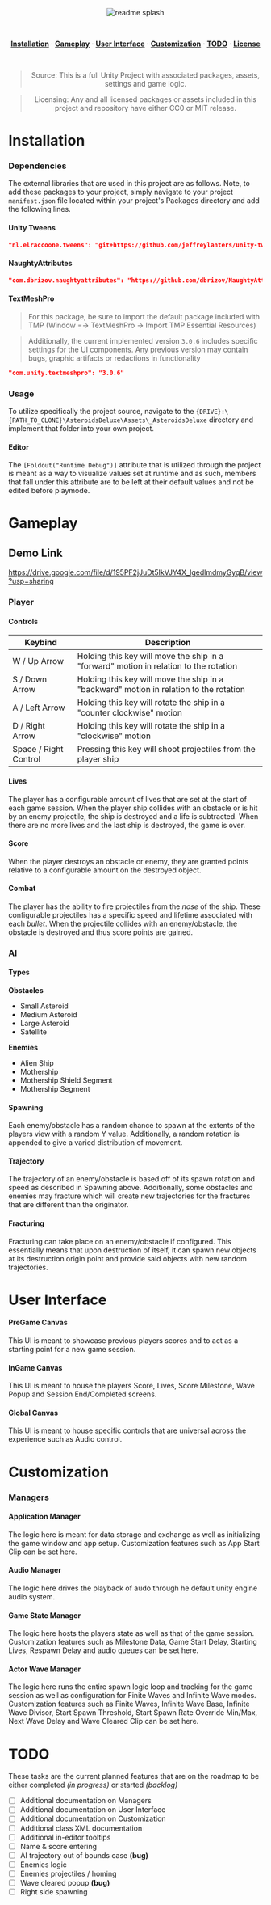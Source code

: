 <div align="center">

![readme splash](https://i.imgur.com/UP2Qe56.png)

<br>

[**Installation**](#installation) &middot;
[**Gameplay**](#gameplay) &middot;
[**User Interface**](#user-interface) &middot;
[**Customization**](#customization) &middot;
[**TODO**](#todo) &middot;
[**License**](./LICENSE.md)

<br>

> Source: This is a full Unity Project with associated packages, assets, settings and game logic.

> Licensing: Any and all licensed packages or assets included in this project and repository have either CC0 or MIT release.

</div>

# Installation

### Dependencies

The external libraries that are used in this project are as follows. Note, to add these packages to your project, simply navigate to your project `manifest.json` file located within your project's Packages directory and add the following lines.

#### Unity Tweens

```json
"nl.elraccoone.tweens": "git+https://github.com/jeffreylanters/unity-tweens"
```

#### NaughtyAttributes

```json
"com.dbrizov.naughtyattributes": "https://github.com/dbrizov/NaughtyAttributes.git#upm"
```

#### TextMeshPro

> For this package, be sure to import the default package included with TMP (Window =-> TextMeshPro -> Import TMP Essential Resources)

> Additionally, the current implemented version `3.0.6` includes specific settings for the UI components. Any previous version may contain bugs, graphic artifacts or redactions in functionality

```json
"com.unity.textmeshpro": "3.0.6"
```

### Usage

To utilize specifically the project source, navigate to the `{DRIVE}:\{PATH_TO_CLONE}\AsteroidsDeluxe\Assets\_AsteroidsDeluxe` directory and implement that folder into your own project.

#### Editor

The `[Foldout("Runtime Debug")]` attribute that is utilized through the project is meant as a way to visualize values set at runtime and as such, members that fall under this attribute are to be left at their default values and not be edited before playmode.

# Gameplay

## Demo Link

https://drive.google.com/file/d/195PF2jJuDt5IkVJY4X_lgedlmdmyGyqB/view?usp=sharing

### Player

#### Controls

| Keybind         | Description     |
|-----------------|-----------------|
| W / Up Arrow | Holding this key will move the ship in a "forward" motion in relation to the rotation |
| S / Down Arrow | Holding this key will move the ship in a "backward" motion in relation to the rotation |
| A / Left Arrow | Holding this key will rotate the ship in a "counter clockwise" motion |
| D / Right Arrow | Holding this key will rotate the ship in a "clockwise" motion |
| Space / Right Control | Pressing this key will shoot projectiles from the player ship |

#### Lives

The player has a configurable amount of lives that are set at the start of each game session. When the player ship collides with an obstacle or is hit by an enemy projectile, the ship is destroyed and a life is subtracted. When there are no more lives and the last ship is destroyed, the game is over.

#### Score

When the player destroys an obstacle or enemy, they are granted points relative to a configurable amount on the destroyed object.

#### Combat

The player has the ability to fire projectiles from the *nose* of the ship. These configurable projectiles has a specific speed and lifetime associated with each *bullet*. When the projectile collides with an enemy/obstacle, the obstacle is destroyed and thus score points are gained.

### AI

#### Types

**Obstacles**

* Small Asteroid
* Medium Asteroid
* Large Asteroid
* Satellite

**Enemies**

* Alien Ship
* Mothership
* Mothership Shield Segment
* Mothership Segment

#### Spawning

Each enemy/obstacle has a random chance to spawn at the extents of the players view with a random Y value. Additionally, a random rotation is appended to give a varied distribution of movement.

#### Trajectory

The trajectory of an enemy/obstacle is based off of its spawn rotation and speed as described in Spawning above. Additionally, some obstacles and enemies may fracture which will create new trajectories for the fractures that are different than the originator.

#### Fracturing

Fracturing can take place on an enemy/obstacle if configured. This essentially means that upon destruction of itself, it can spawn new objects at its destruction origin point and provide said objects with new random trajectories.

# User Interface

#### PreGame Canvas

This UI is meant to showcase previous players scores and to act as a starting point for a new game session.

#### InGame Canvas

This UI is meant to house the players Score, Lives, Score Milestone, Wave Popup and Session End/Completed screens.

#### Global Canvas

This UI is meant to house specific controls that are universal across the experience such as Audio control.

# Customization

### Managers

#### Application Manager

The logic here is meant for data storage and exchange as well as initializing the game window and app setup. Customization features such as App Start Clip can be set here.

#### Audio Manager

The logic here drives the playback of audo through he default unity engine audio system.

#### Game State Manager

The logic here hosts the players state as well as that of the game session. Customization features such as Milestone Data, Game Start Delay, Starting Lives, Respawn Delay and audio queues can be set here.

#### Actor Wave Manager

The logic here runs the entire spawn logic loop and tracking for the game session as well as configuration for Finite Waves and Infinite Wave modes. Customization features such as Finite Waves, Infinite Wave Base, Infinite Wave Divisor, Start Spawn Threshold, Start Spawn Rate Override Min/Max, Next Wave Delay and Wave Cleared Clip can be set here.

# TODO

These tasks are the current planned features that are on the roadmap to be either completed *(in progress)* or started *(backlog)*

- [ ] Additional documentation on Managers
- [ ] Additional documentation on User Interface
- [ ] Additional documentation on Customization
- [ ] Additional class XML documentation
- [ ] Additional in-editor tooltips
- [ ] Name & score entering
- [ ] AI trajectory out of bounds case **(bug)**
- [ ] Enemies logic
- [ ] Enemies projectiles / homing
- [ ] Wave cleared popup **(bug)**
- [ ] Right side spawning